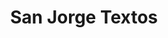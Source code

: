 ---
title: "San Jorge Textos"
url: /ciudad-autonoma-de-buenos-aires/san-jorge-textos/
shop: Allgemein
---